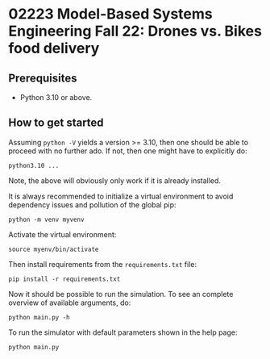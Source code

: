 # 02223 Model-Based Systems Engineering Fall 22: Drones vs. Bikes food delivery
## Prerequisites

- Python 3.10 or above.

## How to get started
Assuming `python -V` yields a version >= 3.10, then one should be able to proceed with no further ado. If not, then one might have to explicitly do:

`python3.10 ...`

Note, the above will obviously only work if it is already installed.

It is always recommended to initialize a virtual environment to avoid dependency issues and pollution of the global pip:

`python -m venv myvenv`

Activate the virtual environment:

`source myenv/bin/activate`

Then install requirements from the `requirements.txt` file:

`pip install -r requirements.txt`

Now it should be possible to run the simulation.
To see an complete overview of available arguments, do:

`python main.py -h`

To run the simulator with default parameters shown in the help page:

`python main.py`